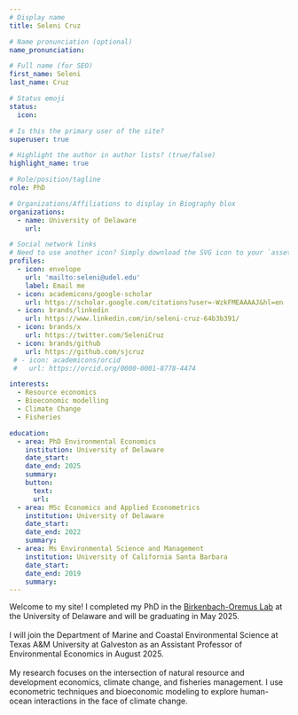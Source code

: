 ```yaml
---
# Display name
title: Seleni Cruz

# Name pronunciation (optional)
name_pronunciation: 

# Full name (for SEO)
first_name: Seleni  
last_name: Cruz

# Status emoji
status:
  icon: 

# Is this the primary user of the site?
superuser: true

# Highlight the author in author lists? (true/false)
highlight_name: true

# Role/position/tagline
role: PhD

# Organizations/Affiliations to display in Biography blox
organizations: 
  - name: University of Delaware
    url: 

# Social network links
# Need to use another icon? Simply download the SVG icon to your `assets/media/icons/` folder.
profiles:
  - icon: envelope
    url: 'mailto:seleni@udel.edu'
    label: Email me
  - icon: academicons/google-scholar
    url: https://scholar.google.com/citations?user=-WzkFMEAAAAJ&hl=en
  - icon: brands/linkedin
    url: https://www.linkedin.com/in/seleni-cruz-64b3b391/
  - icon: brands/x
    url: https://twitter.com/SeleniCruz
  - icon: brands/github
    url: https://github.com/sjcruz
 # - icon: academicons/orcid
 #   url: https://orcid.org/0000-0001-8778-4474

interests:
  - Resource economics
  - Bioeconomic modelling
  - Climate Change
  - Fisheries

education:
  - area: PhD Environmental Economics
    institution: University of Delaware
    date_start: 
    date_end: 2025
    summary:
    button:
      text: 
      url:
  - area: MSc Economics and Applied Econometrics
    institution: University of Delaware
    date_start:
    date_end: 2022
    summary: 
  - area: Ms Environmental Science and Management
    institution: University of California Santa Barbara
    date_start: 
    date_end: 2019
    summary: 
---
```


Welcome to my site! I completed my PhD in the [Birkenbach-Oremus Lab](https://birkenbach-oremus-lab.github.io/website/) at the University of Delaware and will be graduating in May 2025. 
<br><br>
I will join the Department of Marine and Coastal Environmental Science at Texas A&M University at Galveston as an Assistant Professor of Environmental Economics in August 2025.
<br><br>
My research focuses on the intersection of natural resource and development economics, climate change, and fisheries management. I use econometric techniques and bioeconomic modeling to explore human-ocean interactions in the face of climate change.